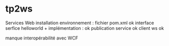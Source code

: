 tp2ws
=====
Services Web
installation environnement : fichier pom.xml ok
interface serfice helloworld + implémentation : ok
publication service ok
client ws ok

manque interopérabilité avec WCF
